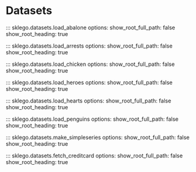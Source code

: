 # Datasets

::: sklego.datasets.load_abalone
    options:
        show_root_full_path: false
        show_root_heading: true

::: sklego.datasets.load_arrests
    options:
        show_root_full_path: false
        show_root_heading: true

::: sklego.datasets.load_chicken
    options:
        show_root_full_path: false
        show_root_heading: true

::: sklego.datasets.load_heroes
    options:
        show_root_full_path: false
        show_root_heading: true

::: sklego.datasets.load_hearts
    options:
        show_root_full_path: false
        show_root_heading: true

::: sklego.datasets.load_penguins
    options:
        show_root_full_path: false
        show_root_heading: true

::: sklego.datasets.make_simpleseries
    options:
        show_root_full_path: false
        show_root_heading: true

::: sklego.datasets.fetch_creditcard
    options:
        show_root_full_path: false
        show_root_heading: true
